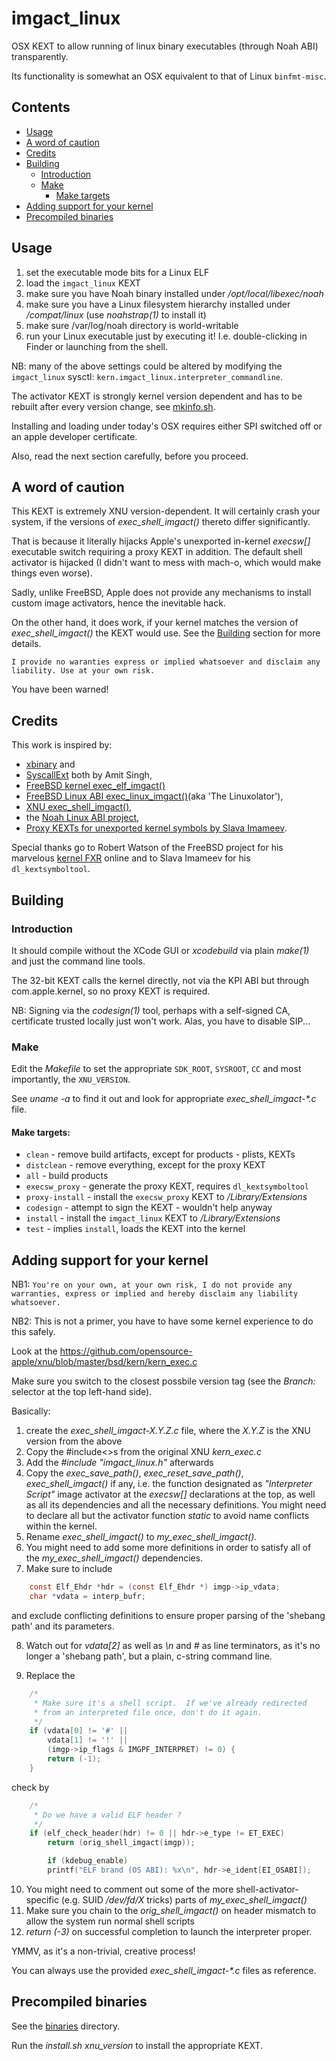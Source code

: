 # imgact_linux

OSX KEXT to allow running of linux binary executables (through Noah ABI)
transparently.

Its functionality is somewhat an OSX equivalent to that of Linux `binfmt-misc`.

## Contents
* [Usage](#usage)
* [A word of caution](#a_word_of_cation)
* [Credits](#credits)
* [Building](#building)
  * [Introduction](#introduction)
  * [Make](#make)
    * [Make targets](#make_targets)
* [Adding support for your kernel](#adding_support_for_your_kernel)
* [Precompiled binaries](#precompiled_binaries)

## Usage
1. set the executable mode bits for a Linux ELF
2. load the `imgact_linux` KEXT
3. make sure you have Noah binary installed under _/opt/local/libexec/noah_
4. make sure you have a Linux filesystem hierarchy installed under 
_/compat/linux_ (use _noahstrap(1)_ to install it)
5. make sure /var/log/noah directory is world-writable
6. run your Linux executable just by executing it! I.e. double-clicking
in Finder or launching from the shell.

NB: many of the above settings could be altered by modifying the
`imgact_linux` sysctl: `kern.imgact_linux.interpreter_commandline`.

The activator KEXT is strongly kernel version dependent and has to be rebuilt
after every version change, see [mkinfo.sh](mkinfo.sh).

Installing and loading under today's OSX requires either SPI switched off or
an apple developer certificate.

Also, read the next section carefully, before you proceed.

## A word of caution
This KEXT is extremely XNU version-dependent. It will certainly crash your
system, if the versions of _exec_shell_imgact()_ thereto differ significantly.

That is because it literally hijacks Apple's unexported in-kernel _execsw[]_
executable switch requiring a proxy KEXT in addition.
The default shell activator is hijacked (I didn't want to mess with mach-o,
which would make things even worse).

Sadly, unlike FreeBSD, Apple does  not provide any mechanisms to install custom
image activators, hence the inevitable hack.

On the other hand, it does work, if your kernel matches the version of
_exec_shell_imgact()_ the KEXT would use. See the [Building](#building)
section for more details.

`I provide no waranties express or implied whatsoever and disclaim any
liability. Use at your own risk.`

You have been warned!

## Credits
This work is inspired by:
* [xbinary](http://osxbook.com/software/xbinary) and
* [SyscallExt](http://osxbook.com/book/bonus/ancient/syscall) both by Amit Singh, 
* [FreeBSD kernel exec_elf_imgact()](http://fxr.watson.org/fxr/source/kern/imgact_elf.c?v=FREEBSD4#L466)
* [FreeBSD Linux ABI exec_linux_imgact()](http://fxr.watson.org/fxr/source/i386/linux/imgact_linux.c?v=FREEBSD4)(aka 'The Linuxolator'),
* [XNU exec_shell_imgact()](http://fxr.watson.org/fxr/source/bsd/kern/kern_exec.c?v=xnu-1228#L416),
* the [Noah Linux ABI project](https://github.com/linux-noah/noah),
* [Proxy KEXTs for unexported kernel symbols by Slava Imameev](https://github.com/slavaim/dl_kextsymboltool).

Special thanks go to Robert Watson of the FreeBSD project for his marvelous 
[kernel FXR](http://fxr.watson.org/fxr) online and to Slava Imameev for his `dl_kextsymboltool`.

## Building
### Introduction
It should compile without the XCode GUI or _xcodebuild_ via plain _make(1)_
and just the command line tools.

The 32-bit KEXT calls the kernel directly, not via the KPI ABI but through
com.apple.kernel, so no proxy KEXT is required.

NB: Signing via the _codesign(1)_ tool, perhaps with a self-signed CA,
certificate trusted locally just won't work. Alas, you have to disable SIP...

### Make
Edit the _Makefile_ to set the appropriate `SDK_ROOT`, `SYSROOT`, `CC` and most
importantly, the `XNU_VERSION`.

See _uname -a_ to find it out and look for appropriate 
_exec_shell_imgact-*.c_ file.

#### Make targets:
* `clean` - remove build artifacts, except for products - plists, KEXTs 
* `distclean` - remove everything, except for the proxy KEXT
* `all` - build products
* `execsw_proxy` - generate the proxy KEXT, requires `dl_kextsymboltool`
* `proxy-install` - install the `execsw_proxy` KEXT to _/Library/Extensions_
* `codesign` - attempt to sign the KEXT - wouldn't help anyway
* `install` - install the `imgact_linux` KEXT to _/Library/Extensions_ 
* `test` - implies `install`, loads the KEXT into the kernel 

## Adding support for your kernel

NB1: `You're on your own, at your own risk, I do not provide any warranties,
express or implied and hereby disclaim any liability whatsoever.`

NB2: This is not a primer, you have to have some kernel experience to do this
safely.

Look at the
https://github.com/opensource-apple/xnu/blob/master/bsd/kern/kern_exec.c

Make sure you switch to the closest possbile version tag (see the _Branch:_
selector at the top left-hand side).

Basically:
1. create the _exec_shell_imgact-X.Y.Z.c_ file, where the _X.Y.Z_ is the XNU
version from the above
2. Copy the #include<>s from the original XNU _kern_exec.c_
3. Add the _#include "imgact_linux.h"_ afterwards
4. Copy the _exec_save_path()_, _exec_reset_save_path()_, _exec_shell_imgact()_
if any, i.e. the function designated as _"Interpreter Script"_ image activator
at the _execsw[]_ declarations at the top, as well as all its dependencies and
all the necessary definitions. You might need to declare all but the activator
function _static_ to avoid name conflicts within the kernel.
5. Rename _exec_shell_imgact()_ to _my_exec_shell_imgact()_.
6. You might need to add some more definitions in order to satisfy all of 
the _my_exec_shell_imgact()_ dependencies.
7. Make sure to include
``` c
	const Elf_Ehdr *hdr = (const Elf_Ehdr *) imgp->ip_vdata;
	char *vdata = interp_bufr;
```
and exclude conflicting definitions to ensure proper parsing of the
'shebang path' and its parameters.

8. Watch out for _vdata[2]_ as well as _\n_ and _#_  as line terminators, as
it's no longer a 'shebang path', but a plain, c-string command line.

9. Replace the
``` c
	/*
	 * Make sure it's a shell script.  If we've already redirected
	 * from an interpreted file once, don't do it again.
	 */
	if (vdata[0] != '#' ||
	    vdata[1] != '!' ||
	    (imgp->ip_flags & IMGPF_INTERPRET) != 0) {
		return (-1);
	}
```
check by
``` c
	/*
	 * Do we have a valid ELF header ?
	 */
	if (elf_check_header(hdr) != 0 || hdr->e_type != ET_EXEC)
		return (orig_shell_imgact(imgp));

        if (kdebug_enable)
	    printf("ELF brand (OS ABI): %x\n", hdr->e_ident[EI_OSABI]);
```
10. You might need to comment out some of the more shell-activator-specific
(e.g. SUID _/dev/fd/X_ tricks) parts of _my_exec_shell_imgact()_
11. Make sure you chain to the _orig_shell_imgact()_ on header mismatch to
allow the system run normal shell scripts
12. _return (-3)_ on successful completion to launch the interpreter proper.

YMMV, as it's a non-trivial, creative process!

You can always use the provided _exec_shell_imgact-*.c_ files as reference.

## Precompiled binaries
See the [binaries](binaries) directory.

Run the _install.sh xnu_version_ to install the appropriate KEXT.
